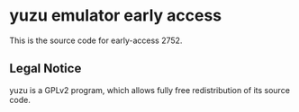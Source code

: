 yuzu emulator early access
=============

This is the source code for early-access 2752.

## Legal Notice

yuzu is a GPLv2 program, which allows fully free redistribution of its source code.